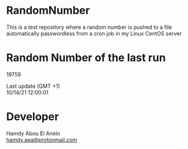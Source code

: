 # RandomNumber    
This is a test repository where a random number is pushed to a file automatically passwordless from a cron job in my Linux CentOS server    
# Random Number of the last run   
19759
      
Last update (GMT +1)    
10/14/21 12:00:01
# Developer    
Hamdy Abou El Anein   
hamdy.aea@protonmail.com
